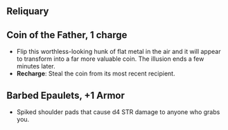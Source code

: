 ## Reliquary

## Coin of the Father, 1 charge

- Flip this worthless-looking hunk of flat metal in the air and it will appear to transform into a far more valuable coin. The illusion ends a few minutes later.
- **Recharge**: Steal the coin from its most recent recipient.

## Barbed Epaulets, +1 Armor

- Spiked shoulder pads that cause d4 STR damage to anyone who grabs you.